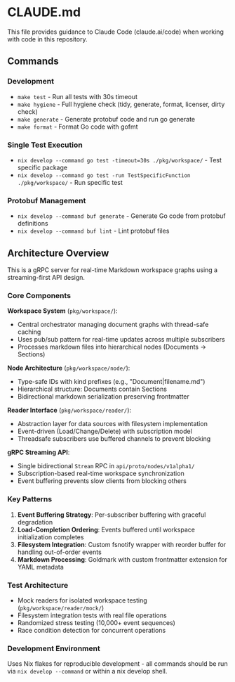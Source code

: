 # CLAUDE.md

This file provides guidance to Claude Code (claude.ai/code) when working with code in this repository.

## Commands

### Development
- `make test` - Run all tests with 30s timeout
- `make hygiene` - Full hygiene check (tidy, generate, format, licenser, dirty check)
- `make generate` - Generate protobuf code and run go generate
- `make format` - Format Go code with gofmt

### Single Test Execution
- `nix develop --command go test -timeout=30s ./pkg/workspace/` - Test specific package
- `nix develop --command go test -run TestSpecificFunction ./pkg/workspace/` - Run specific test

### Protobuf Management
- `nix develop --command buf generate` - Generate Go code from protobuf definitions
- `nix develop --command buf lint` - Lint protobuf files

## Architecture Overview

This is a gRPC server for real-time Markdown workspace graphs using a streaming-first API design.

### Core Components

**Workspace System** (`pkg/workspace/`):
- Central orchestrator managing document graphs with thread-safe caching
- Uses pub/sub pattern for real-time updates across multiple subscribers
- Processes markdown files into hierarchical nodes (Documents → Sections)

**Node Architecture** (`pkg/workspace/node/`):
- Type-safe IDs with kind prefixes (e.g., "Document|filename.md")
- Hierarchical structure: Documents contain Sections
- Bidirectional markdown serialization preserving frontmatter

**Reader Interface** (`pkg/workspace/reader/`):
- Abstraction layer for data sources with filesystem implementation
- Event-driven (Load/Change/Delete) with subscription model
- Threadsafe subscribers use buffered channels to prevent blocking

**gRPC Streaming API**:
- Single bidirectional `Stream` RPC in `api/proto/nodes/v1alpha1/`
- Subscription-based real-time workspace synchronization
- Event buffering prevents slow clients from blocking others

### Key Patterns

1. **Event Buffering Strategy**: Per-subscriber buffering with graceful degradation
2. **Load-Completion Ordering**: Events buffered until workspace initialization completes
3. **Filesystem Integration**: Custom fsnotify wrapper with reorder buffer for handling out-of-order events
4. **Markdown Processing**: Goldmark with custom frontmatter extension for YAML metadata

### Test Architecture

- Mock readers for isolated workspace testing (`pkg/workspace/reader/mock/`)
- Filesystem integration tests with real file operations
- Randomized stress testing (10,000+ event sequences)
- Race condition detection for concurrent operations

### Development Environment

Uses Nix flakes for reproducible development - all commands should be run via `nix develop --command` or within a nix develop shell.